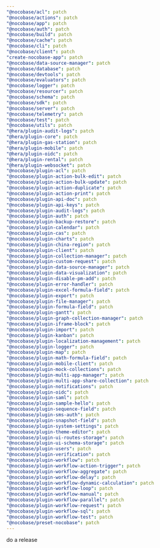 ```yaml
---
"@nocobase/acl": patch
"@nocobase/actions": patch
"@nocobase/app": patch
"@nocobase/auth": patch
"@nocobase/build": patch
"@nocobase/cache": patch
"@nocobase/cli": patch
"@nocobase/client": patch
"create-nocobase-app": patch
"@nocobase/data-source-manager": patch
"@nocobase/database": patch
"@nocobase/devtools": patch
"@nocobase/evaluators": patch
"@nocobase/logger": patch
"@nocobase/resourcer": patch
"@nocobase/schema": patch
"@nocobase/sdk": patch
"@nocobase/server": patch
"@nocobase/telemetry": patch
"@nocobase/test": patch
"@nocobase/utils": patch
"@hera/plugin-audit-logs": patch
"@hera/plugin-core": patch
"@hera/plugin-gas-station": patch
"@hera/plugin-mobile": patch
"@hera/plugin-oidc": patch
"@hera/plugin-rental": patch
"@hera/plugin-websocket": patch
"@nocobase/plugin-acl": patch
"@nocobase/plugin-action-bulk-edit": patch
"@nocobase/plugin-action-bulk-update": patch
"@nocobase/plugin-action-duplicate": patch
"@nocobase/plugin-action-print": patch
"@nocobase/plugin-api-doc": patch
"@nocobase/plugin-api-keys": patch
"@nocobase/plugin-audit-logs": patch
"@nocobase/plugin-auth": patch
"@nocobase/plugin-backup-restore": patch
"@nocobase/plugin-calendar": patch
"@nocobase/plugin-cas": patch
"@nocobase/plugin-charts": patch
"@nocobase/plugin-china-region": patch
"@nocobase/plugin-client": patch
"@nocobase/plugin-collection-manager": patch
"@nocobase/plugin-custom-request": patch
"@nocobase/plugin-data-source-manager": patch
"@nocobase/plugin-data-visualization": patch
"@nocobase/plugin-disable-pm-add": patch
"@nocobase/plugin-error-handler": patch
"@nocobase/plugin-excel-formula-field": patch
"@nocobase/plugin-export": patch
"@nocobase/plugin-file-manager": patch
"@nocobase/plugin-formula-field": patch
"@nocobase/plugin-gantt": patch
"@nocobase/plugin-graph-collection-manager": patch
"@nocobase/plugin-iframe-block": patch
"@nocobase/plugin-import": patch
"@nocobase/plugin-kanban": patch
"@nocobase/plugin-localization-management": patch
"@nocobase/plugin-logger": patch
"@nocobase/plugin-map": patch
"@nocobase/plugin-math-formula-field": patch
"@nocobase/plugin-mobile-client": patch
"@nocobase/plugin-mock-collections": patch
"@nocobase/plugin-multi-app-manager": patch
"@nocobase/plugin-multi-app-share-collection": patch
"@nocobase/plugin-notifications": patch
"@nocobase/plugin-oidc": patch
"@nocobase/plugin-saml": patch
"@nocobase/plugin-sample-hello": patch
"@nocobase/plugin-sequence-field": patch
"@nocobase/plugin-sms-auth": patch
"@nocobase/plugin-snapshot-field": patch
"@nocobase/plugin-system-settings": patch
"@nocobase/plugin-theme-editor": patch
"@nocobase/plugin-ui-routes-storage": patch
"@nocobase/plugin-ui-schema-storage": patch
"@nocobase/plugin-users": patch
"@nocobase/plugin-verification": patch
"@nocobase/plugin-workflow": patch
"@nocobase/plugin-workflow-action-trigger": patch
"@nocobase/plugin-workflow-aggregate": patch
"@nocobase/plugin-workflow-delay": patch
"@nocobase/plugin-workflow-dynamic-calculation": patch
"@nocobase/plugin-workflow-loop": patch
"@nocobase/plugin-workflow-manual": patch
"@nocobase/plugin-workflow-parallel": patch
"@nocobase/plugin-workflow-request": patch
"@nocobase/plugin-workflow-sql": patch
"@nocobase/plugin-workflow-test": patch
"@nocobase/preset-nocobase": patch
---
```


do a release
